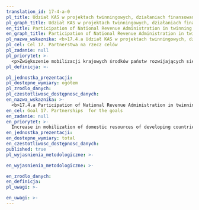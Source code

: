 ```yaml
---
translation_id: 17-4-a-0
pl_title: Udział KAS w projektach twinningowych, działaniach finansowanych z Taiex oraz ze środków krajowych
pl_graph_title: Udział KAS w projektach twinningowych, działaniach finansowanych z Taiex oraz ze środków krajowych
en_title: Participation of National Revenue Administration in twinning projects, activities financed from Taiex and from domestic resources
en_graph_title: Participation of National Revenue Administration in twinning projects, activities financed from Taiex and from domestic resources
pl_nazwa_wskaznika: <b>17.4.a Udział KAS w projektach twinningowych, działaniach finansowanych z Taiex oraz ze środków krajowych</b>
pl_cel: Cel 17. Partnerstwa na rzecz celów
pl_zadanie: null
pl_priorytet: >-
  <p>Zwiększenie mobilizacji krajowych środków państw rozwijających się poprzez wsparcie techniczne i merytoryczne tych państw w poprawie ściągalności podatków</p>
pl_definicja: >-

pl_jednostka_prezentacji:
pl_dostepne_wymiary: ogółem
pl_zrodlo_danych:
pl_czestotliwosc_dostępnosc_danych:
en_nazwa_wskaznika: >-
  <b>17.4.a Participation of National Revenue Administration in twinning projects, activities financed from Taiex and from domestic resources</b>
en_cel: Goal 17. Partnerships  for the goals
en_zadanie: null
en_priorytet: >-
  Increase in mobilization of domestic resources of developing countries through technical and substantive support for these countries in improving tax collection
en_jednostka_prezentacji:
en_dostepne_wymiary: total
en_czestotliwosc_dostępnosc_danych:
published: true
pl_wyjasnienia_metodologiczne: >-

en_wyjasnienia_metodologiczne: >-

en_zrodlo_danych:
en_definicja:
pl_uwagi: >-

en_uwagi: >-
---
```

